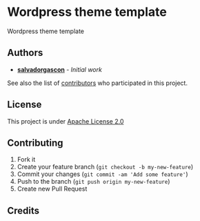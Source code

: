 # Wordpress theme template
Wordpress theme template

## Authors

* [**salvadorgascon**](https://github.com/salvadorgascon) - *Initial work*

See also the list of [contributors](https://github.com/salvadorgascon/wp-theme-template/contributors) who participated in this project.

## License

This project is under [Apache License 2.0](https://github.com/salvadorgascon/wp-theme-template/blob/master/LICENSE)

## Contributing

1. Fork it
2. Create your feature branch (`git checkout -b my-new-feature`)
3. Commit your changes (`git commit -am 'Add some feature'`)
4. Push to the branch (`git push origin my-new-feature`)
5. Create new Pull Request

## Credits
